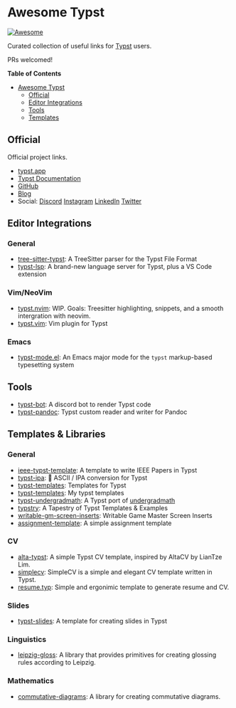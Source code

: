 # Awesome Typst

[![Awesome](https://awesome.re/badge.svg)](https://awesome.re)

Curated collection of useful links for [Typst](https://github.com/typst/typst) users.

PRs welcomed!

<!-- markdown-toc start - Don't edit this section. Run M-x markdown-toc-refresh-toc -->
**Table of Contents**

- [Awesome Typst](#awesome-typst)
    - [Official](#official)
    - [Editor Integrations](#editor-integrations)
    - [Tools](#tools)
    - [Templates](#templates)

<!-- markdown-toc end -->


## Official

Official project links.

- [typst.app](https://typst.app)
- [Typst Documentation](https://typst.app/docs)
- [GitHub](https://github.com/typst/typst)
- [Blog](https://typst.app/blog/)
- Social: [Discord] [Instagram] [LinkedIn] [Twitter]

[Discord]: https://discord.gg/2uDybryKPe
[Instagram]: https://instagram.com/typstapp/
[LinkedIn]: https://www.linkedin.com/company/typst/
[Twitter]: https://twitter.com/typstapp/

## Editor Integrations

### General

- [tree-sitter-typst](https://github.com/SeniorMars/tree-sitter-typst): A TreeSitter parser for the Typst File Format
- [typst-lsp](https://github.com/nvarner/typst-lsp): A brand-new language server for Typst, plus a VS Code extension

### Vim/NeoVim

- [typst.nvim](https://github.com/SeniorMars/typst.nvim): WIP. Goals: Treesitter highlighting, snippets, and a smooth intergration with neovim.
- [typst.vim](https://github.com/kaarmu/typst.vim): Vim plugin for Typst

### Emacs

- [typst-mode.el](https://github.com/Ziqi-Yang/typst-mode.el): An Emacs major mode for the `typst` markup-based typesetting system

## Tools

- [typst-bot](https://github.com/mattfbacon/typst-bot): A discord bot to render Typst code
- [typst-pandoc](https://github.com/lvignoli/typst-pandoc): Typst custom reader and writer for Pandoc

## Templates & Libraries

### General

- [ieee-typst-template](https://github.com/bsp0109/ieee-typst-template): A template to write IEEE Papers in Typst
- [typst-ipa](https://github.com/imatpot/typst-ipa):  🔄 ASCII / IPA conversion for Typst
- [typst-templates](https://github.com/eigenein/typst-templates):  Templates for Typst
- [typst-templates](https://github.com/haxibami/typst-template): My typst templates
- [typst-undergradmath](https://github.com/johanvx/typst-undergradmath): A Typst port of [undergradmath](https://gitlab.com/jim.hefferon/undergradmath)
- [typstry](https://github.com/qjcg/typstry): A Tapestry of Typst Templates & Examples
- [writable-gm-screen-inserts](https://github.com/LLBlumire/writable-gm-screen-inserts): Writable Game Master Screen Inserts
- [assignment-template](https://github.com/AntoniosBarotsis/typst-assignment-template): A simple assignment template

### CV

- [alta-typst](https://github.com/GeorgeHoneywood/alta-typst): A simple Typst CV template, inspired by AltaCV by LianTze Lim.
- [simplecv](https://github.com/LaurenzV/simplecv): SimpleCV is a simple and elegant CV template written in Typst.
- [resume.typ](https://github.com/wusyong/resume.typ): Simple and ergonimic template to generate resume and CV. 

### Slides

- [typst-slides](https://github.com/andreasKroepelin/typst-slides): A template for creating slides in Typst

### Linguistics

- [leipzig-gloss](https://gitea.everydayimshuflin.com/greg/typst-lepizig-glossing): A library that provides primitives for creating glossing rules according to Leipzig.

### Mathematics

- [commutative-diagrams](https://gitlab.com/giacomogallina/typst-cd): A library for creating commutative diagrams.
